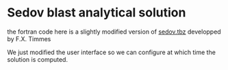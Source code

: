 # Sedov blast analytical solution

the fortran code here is a slightly modified version of [sedov.tbz](https://cococubed.com/codes/sedov/sedov.tbz) developped by F.X. Timmes

We just modified the user interface so we can configure at which time the solution is computed.
